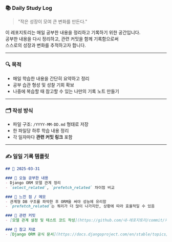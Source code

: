 ### 📚 Daily Study Log

> "작은 성장이 모여 큰 변화를 만든다."

이 레포지토리는 매일 공부한 내용을 정리하고 기록하기 위한 공간입니다.  
공부한 내용을 다시 정리하고, 관련 커밋을 함께 기록함으로써  
스스로의 성장과 변화를 추적하고자 합니다.

---

### 🔍 목적

- 매일 학습한 내용을 간단히 요약하고 정리
- 공부 습관 형성 및 성찰 기회 확보
- 나중에 복습할 때 참고할 수 있는 나만의 기록 노트 만들기

---

### 🗂️ 작성 방식

- 파일 구조: `/YYYY-MM-DD.md` 형태로 저장
- 한 파일당 하루 학습 내용 정리
- 각 일자마다 **관련 커밋 링크** 포함

---

### ✍️ 일일 기록 템플릿

```markdown
## 📅 2025-03-31

### 📘 오늘 공부한 내용
- Django ORM 모델 관계 정리
- `select_related`, `prefetch_related` 차이점 비교

### 🧠 느낀 점 / 메모
- 관계형 DB 구조를 파악한 후 ORM을 써야 성능에 유리함
- `prefetch_related`는 쿼리가 더 많이 나가지만, 상황에 따라 효율적일 수 있음

### 🔗 관련 커밋
- [모델 관계 설정 및 테스트 코드 작성](https://github.com/내-레포지토리/commit/커밋해시)

### 📎 참고 자료
- [Django ORM 공식 문서](https://docs.djangoproject.com/en/stable/topics/db/models/)
